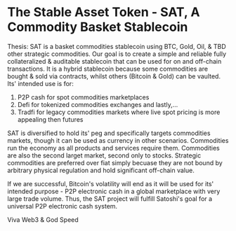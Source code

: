 # The Stable Asset Token - SAT, A Commodity Basket Stablecoin

Thesis: SAT is a basket commodities stablecoin using BTC, Gold, Oil, & TBD other strategic commodities. Our goal is to create a simple and reliable fully collateralized & auditable stablecoin that can be used for on and off-chain transactions. It is a hybrid stablecoin because some commodities are bought & sold via contracts, whilst others (Bitcoin & Gold) can be vaulted. Its' intended use is for:

1) P2P cash for spot commodities marketplaces 
2) Defi for tokenized commodities exchanges and lastly,...
3) Tradfi for legacy commodities markets where live spot pricing is more appealing then futures 

SAT is diversified to hold its' peg and specifically targets commodities markets, though it can be used as currency in other scenarios. Commodities run the 
economy as all products and services require them. Commodities are also the second larget market, second only to stocks. Strategic commodities are
preferred over fiat simply becuase they are not bound by arbitrary physical regulation and hold significant off-chain value. 

If we are successful, Bitcoin's volatility will end as it will be used for its' intended purpose - P2P electronic cash in a global marketplace with very large trade volume. Thus, the SAT project will fulfill Satoshi's goal for a universal P2P electronic cash system. 

Viva Web3 & God Speed
